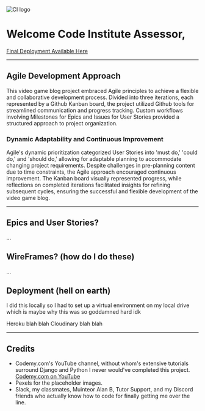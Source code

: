 ![CI logo](https://codeinstitute.s3.amazonaws.com/fullstack/ci_logo_small.png)

# Welcome Code Institute Assessor,

[Final Deployment Available Here](https://project-4-django-app-dee496c0d081.herokuapp.com/)

---

## Agile Development Approach

This video game blog project embraced Agile principles to achieve a flexible and collaborative development process. Divided into three iterations, each represented by a Github Kanban board, the project utilized Github tools for streamlined communication and progress tracking. Custom workflows involving Milestones for Epics and Issues for User Stories provided a structured approach to project organization.

### Dynamic Adaptability and Continuous Improvement

Agile's dynamic prioritization categorized User Stories into 'must do,' 'could do,' and 'should do,' allowing for adaptable planning to accommodate changing project requirements. Despite challenges in pre-planning content due to time constraints, the Agile approach encouraged continuous improvement. The Kanban board visually represented progress, while reflections on completed iterations facilitated insights for refining subsequent cycles, ensuring the successful and flexible development of the video game blog.

---

## Epics and User Stories?

...

## WireFrames? (how do I do these)

...

## Deployment (hell on earth)

I did this locally so I had to set up a virtual environment on my local drive which is maybe why this was so goddamned hard idk

Heroku blah blah Cloudinary blah blah

---

## Credits

- Codemy.com's YouTube channel, without whom's extensive tutorials surround Django and Python I never would've completed this project. [Codemy.com on YouTube](https://www.youtube.com/@Codemycom)
- Pexels for the placeholder images.
- Slack, my classmates, Muinteor Alan B, Tutor Support, and my Discord friends who actually know how to code for finally getting me over the line.
